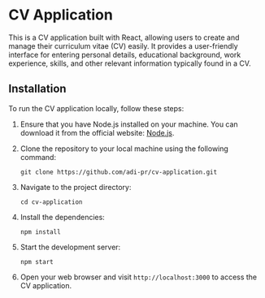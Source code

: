 # CV Application

This is a CV application built with React, allowing users to create and manage their curriculum vitae (CV) easily. It provides a user-friendly interface for entering personal details, educational background, work experience, skills, and other relevant information typically found in a CV.

## Installation

To run the CV application locally, follow these steps:

1. Ensure that you have Node.js installed on your machine. You can download it from the official website: [Node.js](https://nodejs.org).

2. Clone the repository to your local machine using the following command:

    ```git clone https://github.com/adi-pr/cv-application.git```

3. Navigate to the project directory:

    ```cd cv-application```

4. Install the dependencies:

    ```npm install```

5. Start the development server:

    ```npm start```

6. Open your web browser and visit ```http://localhost:3000``` to access the CV application.